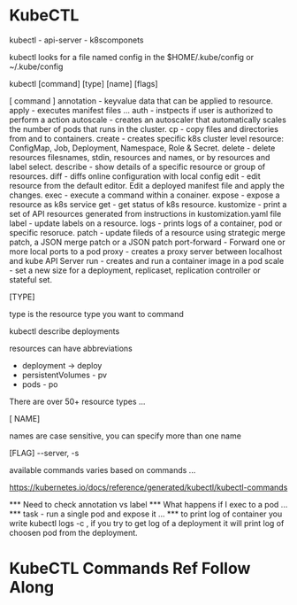 # KubeCTL

kubectl - api-server - k8scomponets

kubectl looks for a file named config in the $HOME/.kube/config or ~/.kube/config

kubectl [command] [type] [name] [flags]

[ command ]
annotation - keyvalue data that can be applied to resource.
apply - executes manifest files ... 
auth - instpects if user is authorized to perform a action
autoscale - creates an autoscaler that automatically scales the number of pods that runs in the cluster.
cp - copy files and directories from and to containers.
create - creates specific k8s cluster level resource: ConfigMap, Job, Deployment, Namespace, Role & Secret.
delete - delete resources filesnames, stdin, resources and names, or by resources and label select.
describe - show details of a specific resource or group of resources.
diff - diffs online configuration with local config
edit - edit resource from the default editor. Edit a deployed manifest file and apply the changes.
exec - execute a command within a conainer.
expose - expose a resource as k8s service
get - get status of k8s resource.
kustomize - print a set of API resources generated from instructions in kustomization.yaml file
label - update labels on a resource.
logs - prints logs of a container, pod or specific resoruce.
patch - update fileds of a resource using strategic merge patch, a JSON merge patch or a JSON patch
port-forward - Forward one or more local ports to a pod
proxy - creates a proxy server between localhost and kube API Server
run - creates and run a container image in a pod
scale - set a new size for a deployment, replicaset, replication controller or stateful set.

[TYPE]

type is the resource type you want to command

kubectl describe deployments


resources can have abbreviations
- deployment -> deploy
- persistentVolumes - pv
- pods - po

There are over 50+ resource types ... 

[ NAME]

names are case sensitive,
you can specify more than one name 

[FLAG]
--server, -s

available commands varies based on commands ... 

https://kubernetes.io/docs/reference/generated/kubectl/kubectl-commands



*** Need to check annotation vs label
*** What happens if I exec to a pod ... 
*** task - run a single pod and expose it ... 
*** to print log of container you write kubectl logs <pod> -c <container>, if you try to get log of a deployment it will print log of choosen pod from the deployment.

# KubeCTL Commands Ref Follow Along

